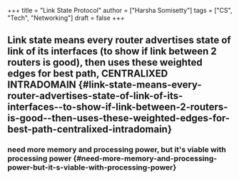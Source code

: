+++
title = "Link State Protocol"
author = ["Harsha Somisetty"]
tags = ["CS", "Tech", "Networking"]
draft = false
+++

## Link state means every router advertises state of link of its interfaces (to show if link between 2 routers is good), then uses these weighted edges for best path, CENTRALIXED INTRADOMAIN {#link-state-means-every-router-advertises-state-of-link-of-its-interfaces--to-show-if-link-between-2-routers-is-good--then-uses-these-weighted-edges-for-best-path-centralixed-intradomain}


### need more memory and processing power, but it's viable with processing power {#need-more-memory-and-processing-power-but-it-s-viable-with-processing-power}